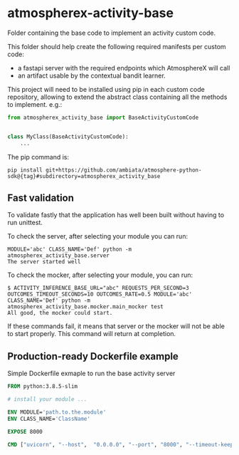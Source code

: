 # atmospherex-activity-base

Folder containing the base code to implement an activity custom code.

This folder should help create the following required manifests per custom code:

-   a fastapi server with the required endpoints which AtmosphereX will call
-   an artifact usable by the contextual bandit learner.

This project will need to be installed using pip in each custom code repository, allowing to extend the abstract class
containing all the methods to implement.
e.g.:

```python
from atmospherex_activity_base import BaseActivityCustomCode


class MyClass(BaseActivityCustomCode):
    ...
```

The pip command is:

```shell script
pip install git+https://github.com/ambiata/atmosphere-python-sdk@{tag}#subdirectory=atmospherex_activity_base
```

## Fast validation

To validate fastly that the application has well been built without having to run unittest.

To check the server, after  selecting your module you can run:
```shell script
MODULE='abc' CLASS_NAME='Def' python -m atmospherex_activity_base.server
The server started well
```

To check the mocker, after selecting your module, you can run:
```shell script
$ ACTIVITY_INFERENCE_BASE_URL="abc" REQUESTS_PER_SECOND=3 OUTCOMES_TIMEOUT_SECONDS=10 OUTCOMES_RATE=0.5 MODULE='abc' CLASS_NAME='Def' python -m atmospherex_activity_base.mocker.main_mocker test
All good, the mocker could start.
```

If these commands fail, it means that server or the mocker will not be able to start properly.
This command will return at completion.

## Production-ready Dockerfile example

Simple Dockerfile exmaple to run the base activity server
```Dockerfile
FROM python:3.8.5-slim

# install your module ...

ENV MODULE='path.to.the.module'
ENV CLASS_NAME='ClassName'

EXPOSE 8000

CMD ["uvicorn", "--host",  "0.0.0.0", "--port", "8000", "--timeout-keep-alive", "5", "--workers", "4", "atmospherex_activity_base.server:server"]
```
